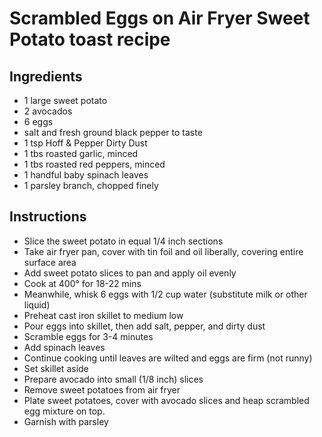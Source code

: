 # Scrambled Eggs on Air Fryer Sweet Potato toast recipe

## Ingredients

- 1 large sweet potato
- 2 avocados
- 6 eggs
- salt and fresh ground black pepper to taste
- 1 tsp Hoff & Pepper Dirty Dust
- 1 tbs roasted garlic, minced
- 1 tbs roasted red peppers, minced
- 1 handful baby spinach leaves
- 1 parsley branch, chopped finely

## Instructions

- Slice the sweet potato in equal 1/4 inch sections
- Take air fryer pan, cover with tin foil and oil liberally, covering entire surface area
- Add sweet potato slices to pan and apply oil evenly
- Cook at 400° for 18-22 mins
- Meanwhile, whisk 6 eggs with 1/2 cup water (substitute milk or other liquid)
- Preheat cast iron skillet to medium low
- Pour eggs into skillet, then add salt, pepper, and dirty dust
- Scramble eggs for 3-4 minutes
- Add spinach leaves
- Continue cooking until leaves are wilted and eggs are firm (not runny)
- Set skillet aside
- Prepare avocado into small (1/8 inch) slices
- Remove sweet potatoes from air fryer
- Plate sweet potatoes, cover with avocado slices and heap scrambled egg mixture on top.
- Garnish with parsley
